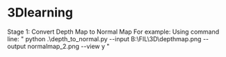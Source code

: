 # 3Dlearning
Stage 1: Convert Depth Map to Normal Map
For example: Using command line: " python .\depth_to_normal.py --input B:\FIL\3D\depthmap.png --output normalmap_2.png  --view y "
